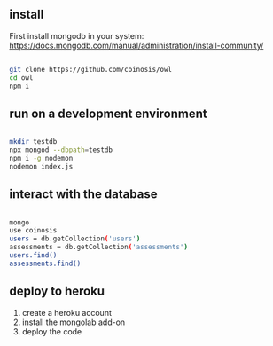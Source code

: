 ## install

First install mongodb in your system: https://docs.mongodb.com/manual/administration/install-community/

```bash

git clone https://github.com/coinosis/owl
cd owl
npm i

```

## run on a development environment

```bash

mkdir testdb
npx mongod --dbpath=testdb
npm i -g nodemon
nodemon index.js

```

## interact with the database

```bash

mongo
use coinosis
users = db.getCollection('users')
assessments = db.getCollection('assessments')
users.find()
assessments.find()

```

## deploy to heroku

1. create a heroku account
2. install the mongolab add-on
3. deploy the code

